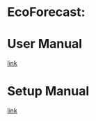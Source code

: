 # EcoForecast:





# User Manual
  [link](/UserManual.md)
  
  
# Setup Manual
  [link](/SystemSetup.md)
